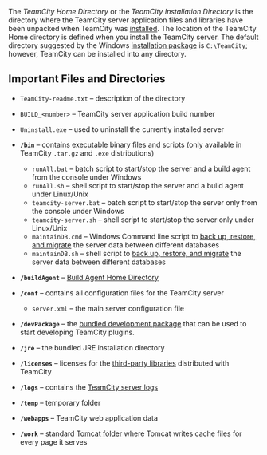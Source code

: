 [//]: # (title: TeamCity Home Directory)
[//]: # (auxiliary-id: TeamCity Home Directory)


The _TeamCity Home Directory_ or the _TeamCity Installation Directory_ is the directory where the TeamCity server application files and libraries have been unpacked when TeamCity was [installed](installing-and-configuring-the-teamcity-server.md#Installing+TeamCity+Server). The location of the TeamCity Home directory is defined when you install the TeamCity server. The default directory suggested by the Windows [installation package](installing-and-configuring-the-teamcity-server.md#Installing+TeamCity+Server) is `C:\TeamCity`; however, TeamCity can be installed into any directory.

## Important Files and Directories

* `TeamCity-readme.txt` – description of the directory
* `BUILD_<number>` – TeamCity server application build number
* `Uninstall.exe` – used to uninstall the currently installed server

* __`/bin`__ – contains executable binary files and scripts (only available in TeamCity `.tar.gz` and `.exe` distributions)
     * `runAll.bat` – batch script to start/stop the server and a build agent from the console under Windows
     * `runAll.sh` – shell script to start/stop the server and a build agent under Linux/Unix
     * `teamcity-server.bat` – batch script to start/stop the server only from the console under Windows
     * `teamcity-server.sh` – shell script to start/stop the server only under Linux/Unix
     * `maintainDB.cmd` – Windows Command line script to [back up, restore, and migrate](creating-backup-via-maintaindb-command-line-tool.md) the server data between different databases
     * `maintainDB.sh` – shell script to [back up, restore, and migrate](creating-backup-via-maintaindb-command-line-tool.md) the server data between different databases
* __`/buildAgent`__ – [Build Agent Home Directory](agent-home-directory.md)
* __`/conf`__ – contains all configuration files for the TeamCity server 
    * `server.xml` – the main server configuration file
* __`/devPackage`__ – the [bundled development package](https://plugins.jetbrains.com/docs/teamcity/bundled-development-package.html) that can be used to start developing TeamCity plugins.
* __`/jre`__ – the bundled JRE installation directory
* __`/licenses`__ – licenses for the [third-party libraries](third-party-license-agreements.md) distributed with TeamCity
* __`/logs`__ – contains the [TeamCity server logs](teamcity-server-logs.md)
* __`/temp`__ – temporary folder
* __`/webapps`__ – TeamCity web application data
* __`/work`__ – standard [Tomcat folder](http://tomcat.apache.org/tomcat-7.0-doc/config/host.html#Standard_Implementation) where Tomcat writes cache files for every page it serves